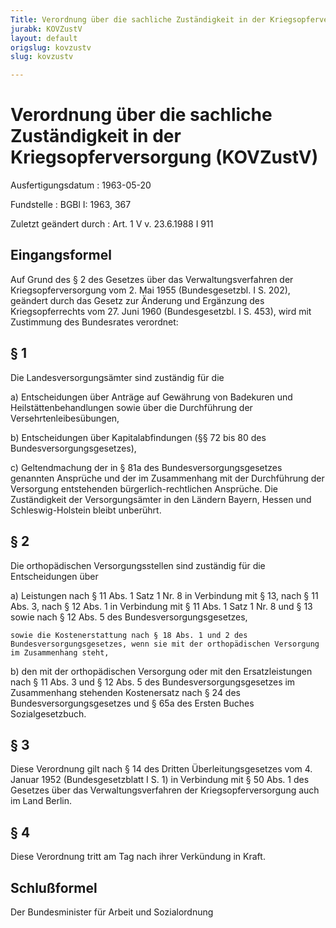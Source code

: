 ```yaml
---
Title: Verordnung über die sachliche Zuständigkeit in der Kriegsopferversorgung
jurabk: KOVZustV
layout: default
origslug: kovzustv
slug: kovzustv

---
```


# Verordnung über die sachliche Zuständigkeit in der Kriegsopferversorgung (KOVZustV)

Ausfertigungsdatum
:   1963-05-20

Fundstelle
:   BGBl I: 1963, 367

Zuletzt geändert durch
:   Art. 1 V v. 23.6.1988 I 911


## Eingangsformel

Auf Grund des § 2 des Gesetzes über das Verwaltungsverfahren der
Kriegsopferversorgung vom 2. Mai 1955 (Bundesgesetzbl. I S. 202),
geändert durch das Gesetz zur Änderung und Ergänzung des
Kriegsopferrechts vom 27. Juni 1960 (Bundesgesetzbl. I S. 453), wird
mit Zustimmung des Bundesrates verordnet:


## § 1

Die Landesversorgungsämter sind zuständig für die

a)  Entscheidungen über Anträge auf Gewährung von Badekuren und
    Heilstättenbehandlungen sowie über die Durchführung der
    Versehrtenleibesübungen,


b)  Entscheidungen über Kapitalabfindungen (§§ 72 bis 80 des
    Bundesversorgungsgesetzes),


c)  Geltendmachung der in § 81a des Bundesversorgungsgesetzes genannten
    Ansprüche und der im Zusammenhang mit der Durchführung der Versorgung
    entstehenden bürgerlich-rechtlichen Ansprüche. Die Zuständigkeit der
    Versorgungsämter in den Ländern Bayern, Hessen und Schleswig-Holstein
    bleibt unberührt.





## § 2

Die orthopädischen Versorgungsstellen sind zuständig für die
Entscheidungen über

a)  Leistungen nach § 11 Abs. 1 Satz 1 Nr. 8 in Verbindung mit § 13, nach
    § 11 Abs. 3, nach § 12 Abs. 1 in Verbindung mit § 11 Abs. 1 Satz 1 Nr.
    8 und § 13 sowie nach § 12 Abs. 5 des Bundesversorgungsgesetzes,

    sowie die Kostenerstattung nach § 18 Abs. 1 und 2 des
    Bundesversorgungsgesetzes, wenn sie mit der orthopädischen Versorgung
    im Zusammenhang steht,


b)  den mit der orthopädischen Versorgung oder mit den Ersatzleistungen
    nach § 11 Abs. 3 und § 12 Abs. 5 des Bundesversorgungsgesetzes im
    Zusammenhang stehenden Kostenersatz nach § 24 des
    Bundesversorgungsgesetzes und § 65a des Ersten Buches
    Sozialgesetzbuch.





## § 3

Diese Verordnung gilt nach § 14 des Dritten Überleitungsgesetzes vom
4\. Januar 1952 (Bundesgesetzblatt I S. 1) in Verbindung mit § 50 Abs.
1 des Gesetzes über das Verwaltungsverfahren der Kriegsopferversorgung
auch im Land Berlin.


## § 4

Diese Verordnung tritt am Tag nach ihrer Verkündung in Kraft.


## Schlußformel

Der Bundesminister für Arbeit und Sozialordnung

